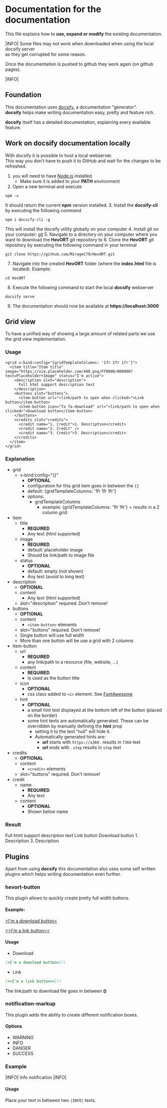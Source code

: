 # Documentation for the documentation

This file explains how to **use, expand or modify** the existing documentation.

|INFO|
Some files may not work when downloaded when using the local docsify server<br>
as they get corrupted for some reason.   

Once the documentation is pushed to github they work again (on github pages).

|INFO|

## Foundation

This documentation uses [docsify](https://docsify.js.org/), a documentation "generator".  
**docsify** helps make writing documentation easy, pretty and feature rich.

**docsify** itself has a detailed documentation, explaining every available feature.

## Work on docsify documentation locally

With docsify it is possible to host a local webserver.  
This way you don't have to push it to GitHub and wait for the changes to be refreshed.

1. you will need to have [Node.js](https://nodejs.org/en/download/) installed.
   - Make sure it is added to your **PATH** environment
2. Open a new terminal and execute
````shell
npm -v
````
It should return the current **npm** version installed.
3. Install the **docsify-cli** by executing the following command
````shell
npm i docsify-cli -g
````
This will install the docsify utility globally on your computer
4. Install git on your computer: [git](https://git-scm.com/downloads)
5. Navigate to a directory on your computer where you want to download the **HevORT** git repository to
6. Clone the **HevORT** git repository by executing the following command in your terminal
````shell
git clone https://github.com/MirageC79/HevORT.git
````
7. Navigate into the created **HevORT** folder (where the **index.html** file is located). Example:
````shell
cd HevORT
````
8. Execute the following command to start the local **docsify** webserver
````shell
docsify serve
````
9. The documentation should now be available at **https://localhost:3000**

## Grid view

To have a unified way of showing a large amount of related parts we use the grid view implementation.

### Usage
````vue
<grid v-bind:config="{gridTemplateColumns: '1fr 1fr 1fr'}">
  <item title="Item title" image="https://via.placeholder.com/400.png/FF0000/000000?text=Placeholder+Image" status="I'm active">
    <description slot="description">
      Full html support description text
    </description>
    <buttons slot="buttons">
      <item-button url="<link/path to open when clicked>">Link button</item-button>
      <item-button icon="fa fa-download" url="<link/path to open when clicked>">Download button</item-button>
    </buttons>
    <credits slot="credits">
      <credit name="1. Credit">1. Description</credit>
      <credit name="2. Credit" />
      <credit name="3. Credit">3. Description</credit>
    </credits>
  </item>
</grid>
````

### Explanation

- grid
  - v-bind:config="{}"
    - **OPTIONAL**
    - configuration for this grid item goes in between the ``{}``
    - default: {gridTemplateColumns: '1fr 1fr 1fr'}
    - options:
      - gridTemplateColumns
        - example: {gridTemplateColumns: '1fr 1fr'} = results in a 2 column grid
- item
  - title
    - **REQUIRED**
    - Any text (html supported)
  - image
    - **REQUIRED**
    - default: placeholder image
    - Should be link/path to image file
  - status
    - **OPTIONAL**
    - default: empty (not shown)
    - Any text (avoid to long text)
- description
  - **OPTIONAL**
  - content
    - Any text (html supported)
  - slot="description" required. Don't remove!
- buttons
  - **OPTIONAL**
  - content
    - ``<item-button>`` elements
  - slot="buttons" required. Don't remove!
  - Single button will use full width
  - More than one button will be use a grid with 2 columns
- item-button
  - url
    - **REQUIRED**
    - any link/path to a resource (file, website, ...)
  - content
    - **REQUIRED**
    - Is used as the button title
  - icon
    - **OPTIONAL**
    - css class added to ``<i>`` element. See [FontAwesome](https://fontawesome.com/icons)
  - hint
    - **OPTIONAL**
    - a small hint text displayed at the bottom left of the button (placed on the border)
    - some hint texts are automatically generated. These can be overridden by manually defining the **hint** prop
      - setting it to the text "null" will hide it.
      - Automatically generated hints are:
        - **url** starts with `https://a360.` results in ``f360`` text
        - **url** ends with `.step` results in ``step`` text
- credits
  - **OPTIONAL**
  - content
    - ``<credit>`` elements
  - slot="buttons" required. Don't remove!
- credit
  - name
    - **REQUIRED**
    - Any text
  - content
    - **OPTIONAL**
    - Shown below name
### Result

<grid v-bind:config="{gridTemplateColumns: '1fr 1fr 1fr'}">
  <item title="Item title" image="https://via.placeholder.com/400.png/FF0000/000000?text=Placeholder+Image" status="I'm active">
    <description slot="description">
      Full html support description text
    </description>
    <buttons slot="buttons">
      <item-button url="<link/path to open when clicked>">Link button</item-button>
      <item-button icon="fa fa-download" url="<link/path to open when clicked>">Download button</item-button>
    </buttons>
    <credits slot="credits">
      <credit name="1. Credit">1. Description</credit>
      <credit name="2. Credit" />
      <credit name="3. Credit">3. Description</credit>
    </credits>
  </item>
</grid>

## Plugins

Apart from using **docsify** this documentation also uses some self written   
plugins which helps writing documentation even further.

### hevort-button

This plugin allows to quickly create pretty full width buttons.

#### Example:

[>I'm a download button<](#)

[>>I'm a link button<<](#)

#### Usage
- Download
````markdown
[>I'm a download button<]()
````
- Link
````markdown
[>>I'm a link button<<]()
````

The link/path to download file goes in between **()**

### notification-markup

This plugin adds the ability to create different notification boxes.

#### Options
- WARNING
- INFO
- DANGER
- SUCCESS

### Example
|INFO|
Info notification
|INFO|

#### Usage

Place your text in between two ``|INFO|`` texts.